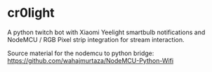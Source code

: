 # cr0light
A python twitch bot with Xiaomi Yeelight smartbulb notifications and NodeMCU / RGB Pixel strip integration for stream interaction.

Source material for the nodemcu to python bridge: https://github.com/wahajmurtaza/NodeMCU-Python-Wifi
